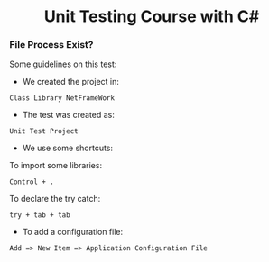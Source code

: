 <h1 align="center">Unit Testing Course with C#</h1>

<h3>File Process Exist?</h3>

<p>Some guidelines on this test:</p>

- We created the project in:

~~~
Class Library NetFrameWork
~~~

- The test was created as:

~~~
Unit Test Project
~~~

- We use some shortcuts:

To import some libraries:
~~~
Control + .
~~~

To declare the try catch:
~~~
try + tab + tab
~~~

- To add a configuration file:

~~~
Add => New Item => Application Configuration File
~~~